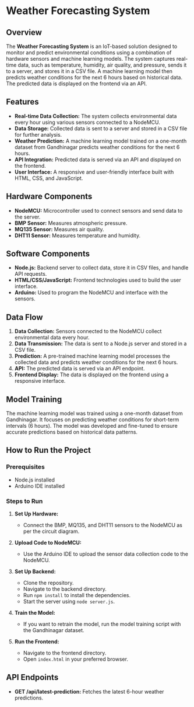 # Weather Forecasting System

## Overview
The **Weather Forecasting System** is an IoT-based solution designed to monitor and predict environmental conditions using a combination of hardware sensors and machine learning models. The system captures real-time data, such as temperature, humidity, air quality, and pressure, sends it to a server, and stores it in a CSV file. A machine learning model then predicts weather conditions for the next 6 hours based on historical data. The predicted data is displayed on the frontend via an API.

## Features
- **Real-time Data Collection:** The system collects environmental data every hour using various sensors connected to a NodeMCU.
- **Data Storage:** Collected data is sent to a server and stored in a CSV file for further analysis.
- **Weather Prediction:** A machine learning model trained on a one-month dataset from Gandhinagar predicts weather conditions for the next 6 hours.
- **API Integration:** Predicted data is served via an API and displayed on the frontend.
- **User Interface:** A responsive and user-friendly interface built with HTML, CSS, and JavaScript.

## Hardware Components
- **NodeMCU:** Microcontroller used to connect sensors and send data to the server.
- **BMP Sensor:** Measures atmospheric pressure.
- **MQ135 Sensor:** Measures air quality.
- **DHT11 Sensor:** Measures temperature and humidity.

## Software Components
- **Node.js:** Backend server to collect data, store it in CSV files, and handle API requests.
- **HTML/CSS/JavaScript:** Frontend technologies used to build the user interface.
- **Arduino:** Used to program the NodeMCU and interface with the sensors.

## Data Flow
1. **Data Collection:** Sensors connected to the NodeMCU collect environmental data every hour.
2. **Data Transmission:** The data is sent to a Node.js server and stored in a CSV file.
3. **Prediction:** A pre-trained machine learning model processes the collected data and predicts weather conditions for the next 6 hours.
4. **API:** The predicted data is served via an API endpoint.
5. **Frontend Display:** The data is displayed on the frontend using a responsive interface.

## Model Training
The machine learning model was trained using a one-month dataset from Gandhinagar. It focuses on predicting weather conditions for short-term intervals (6 hours). The model was developed and fine-tuned to ensure accurate predictions based on historical data patterns.

## How to Run the Project

### Prerequisites
- Node.js installed
- Arduino IDE installed

### Steps to Run

1. **Set Up Hardware:**
   - Connect the BMP, MQ135, and DHT11 sensors to the NodeMCU as per the circuit diagram.

2. **Upload Code to NodeMCU:**
   - Use the Arduino IDE to upload the sensor data collection code to the NodeMCU.

3. **Set Up Backend:**
   - Clone the repository.
   - Navigate to the backend directory.
   - Run `npm install` to install the dependencies.
   - Start the server using `node server.js`.

4. **Train the Model:**
   - If you want to retrain the model, run the model training script with the Gandhinagar dataset.

5. **Run the Frontend:**
   - Navigate to the frontend directory.
   - Open `index.html` in your preferred browser.

## API Endpoints
- **GET /api/latest-prediction:** Fetches the latest 6-hour weather predictions.
